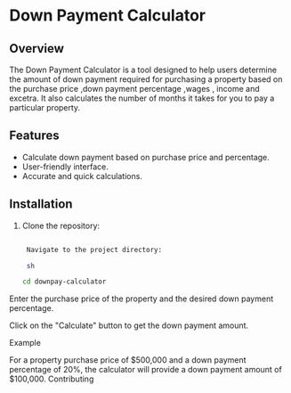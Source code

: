 # Down Payment Calculator

## Overview

The Down Payment Calculator is a tool designed to help users determine the amount of down payment required for purchasing a property based on the purchase price ,down payment percentage ,wages , income and excetra.
It also calculates the number of months it takes for you to pay a particular property.

## Features

- Calculate down payment based on purchase price and percentage.
- User-friendly interface.
- Accurate and quick calculations.

## Installation

1. Clone the repository:
   ```sh

    Navigate to the project directory:

    sh

   cd downpay-calculator


Enter the purchase price of the property and the desired down payment percentage.

Click on the "Calculate" button to get the down payment amount.

Example

For a property purchase price of $500,000 and a down payment percentage of 20%, the calculator will provide a down payment amount of $100,000.
Contributing
